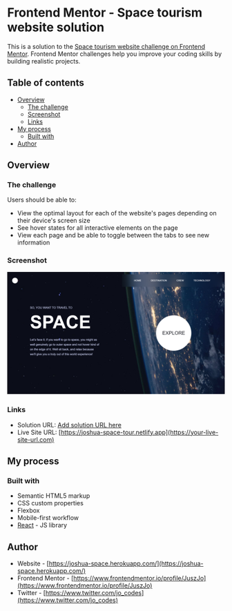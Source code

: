 # Frontend Mentor - Space tourism website solution

This is a solution to the [Space tourism website challenge on Frontend Mentor](https://www.frontendmentor.io/challenges/space-tourism-multipage-website-gRWj1URZ3). Frontend Mentor challenges help you improve your coding skills by building realistic projects. 

## Table of contents

- [Overview](#overview)
  - [The challenge](#the-challenge)
  - [Screenshot](#screenshot)
  - [Links](#links)
- [My process](#my-process)
  - [Built with](#built-with)
- [Author](#author)

## Overview

### The challenge

Users should be able to:

- View the optimal layout for each of the website's pages depending on their device's screen size
- See hover states for all interactive elements on the page
- View each page and be able to toggle between the tabs to see new information

### Screenshot

![](./Screenshot.png)

### Links

- Solution URL: [Add solution URL here](https://your-solution-url.com)
- Live Site URL: [https://joshua-space-tour.netlify.app](https://your-live-site-url.com)

## My process

### Built with

- Semantic HTML5 markup
- CSS custom properties
- Flexbox
- Mobile-first workflow
- [React](https://reactjs.org/) - JS library

## Author

- Website - [https://joshua-space.herokuapp.com/](https://joshua-space.herokuapp.com/)
- Frontend Mentor - [https://www.frontendmentor.io/profile/JuszJo](https://www.frontendmentor.io/profile/JuszJo)
- Twitter - [https://www.twitter.com/jo_codes](https://www.twitter.com/jo_codes)